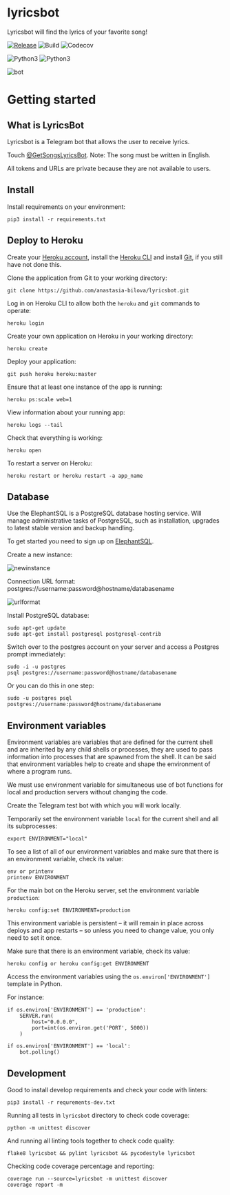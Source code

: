 # lyricsbot

Lyricsbot will find the lyrics of your favorite song!

[![Release](https://img.shields.io/github/release/anastasia-bilova/lyricsbot.svg)](https://github.com/anastasia-bilova/lyricsbot/releases)
![Build](https://travis-ci.org/anastasia-bilova/lyricsbot.svg?branch=develop)
![Codecov](https://img.shields.io/codecov/c/github/anastasia-bilova/lyricsbot/develop.svg)

![Python3](https://img.shields.io/badge/Python-3.5-brightgreen.svg)
![Python3](https://img.shields.io/badge/Python-3.6-brightgreen.svg)

![bot](https://habrastorage.org/webt/jv/1v/rt/jv1vrtj7xijzcmu2n5z-mahbw6y.gif)

# Getting started

## What is LyricsBot

Lyricsbot is a Telegram bot that allows the user to receive lyrics.

Touch [@GetSongsLyricsBot](https://telegram.me/getsongslyricsbot).
Note: The song must be written in English.

All tokens and URLs are private because they are not available to users.

## Install

Install requirements on your environment:

```
pip3 install -r requirements.txt
```

## Deploy to Heroku

Create your [Heroku account](https://signup.heroku.com/?c=70130000001x9jFAAQ), install the [Heroku CLI](https://devcenter.heroku.com/articles/getting-started-with-python#set-up) and install [Git](https://gist.github.com/derhuerst/1b15ff4652a867391f03), if you still have not done this.

Clone the application from Git to your working directory:

```
git clone https://github.com/anastasia-bilova/lyricsbot.git
```

Log in on Heroku CLI to allow both the `heroku` and `git` commands to operate: 

```
heroku login
```

Create your own application on Heroku in your working directory:

```
heroku create
```

Deploy your application:

```
git push heroku heroku:master
```

Ensure that at least one instance of the app is running:

```
heroku ps:scale web=1
```

View information about your running app:

```
heroku logs --tail
```

Check that everything is working:

```
heroku open
```

To restart a server on Heroku:

```
heroku restart or heroku restart -a app_name
```

## Database

Use the ElephantSQL is a PostgreSQL database hosting service. 
Will manage administrative tasks of PostgreSQL, such as installation, upgrades to latest stable version and backup handling.

To get started you need to sign up on [ElephantSQL](https://www.elephantsql.com/).

Create a new instance:

![newinstance](https://habrastorage.org/webt/ik/nj/b7/iknjb7cfcne0nfnip7dsiiip4vu.png)

Connection URL format: postgres://username:password@hostname/databasename

![urlformat](https://habrastorage.org/webt/fv/64/qh/fv64qh3pzgwdagpdk8tybjgt3pe.png)

Install PostgreSQL database:

```
sudo apt-get update
sudo apt-get install postgresql postgresql-contrib
```

Switch over to the postgres account on your server and access a Postgres prompt immediately:

```
sudo -i -u postgres
psql postgres://username:password@hostname/databasename
```

Or you can do this in one step:

```
sudo -u postgres psql postgres://username:password@hostname/databasename
```

## Environment variables

Environment variables are variables that are defined for the current shell and are inherited by any child shells or processes, they are used to pass information into processes that are spawned from the shell.
It can be said that environment variables help to create and shape the environment of where a program runs.

We must use environment variable for simultaneous use of bot functions for local and production servers without changing the code.

Create the Telegram test bot with which you will work locally.

Temporarily set the environment variable `local` for the current shell and all its subprocesses:

```
export ENVIRONMENT="local"
```
To see a list of all of our environment variables and make sure that there is an environment variable, check its value:

```
env or printenv
printenv ENVIRONMENT
```

For the main bot on the Heroku server, set the environment variable `production`:

```
heroku config:set ENVIRONMENT=production
```

This environment variable is persistent – it will remain in place across deploys and app restarts – so unless you need to change value, you only need to set it once.

Make sure that there is an environment variable, check its value:

```
heroku config or heroku config:get ENVIRONMENT
```

Access the environment variables using the `os.environ['ENVIRONMENT']` template in Python.

For instance:

```
if os.environ['ENVIRONMENT'] == 'production':
    SERVER.run(
        host="0.0.0.0",
        port=int(os.environ.get('PORT', 5000))
    )

if os.environ['ENVIRONMENT'] == 'local':
    bot.polling()
```

## Development

Good to install develop requirements and check your code with linters:

```
pip3 install -r requrements-dev.txt
```

Running all tests in `lyricsbot` directory to check code coverage:

```
python -m unittest discover
```

And running all linting tools together to check code quality:

```
flake8 lyricsbot && pylint lyricsbot && pycodestyle lyricsbot
```

Checking code coverage percentage and reporting:

```
coverage run --source=lyricsbot -m unittest discover
coverage report -m
```
